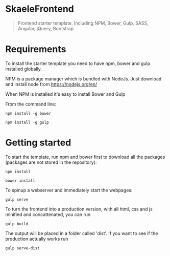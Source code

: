 # SkaeleFrontend
> Frontend starter template. Including NPM, Bower, Gulp, SASS, Angular, jQuery, Bootstrap

# Requirements
To install the starter template you need to have npm, bower and gulp installed globally.

NPM is a package manager which is bundled with NodeJs. Just download and install node from https://nodejs.org/en/

When NPM is installed it's easy to install Bower and Gulp

From the command line:

	npm install -g bower

	npm install -g gulp

# Getting started
To start the template, run npm and bower first to download all the packages (packages are not stored in the repository):

	npm install

	bower install

To spinup a webserver and immediately start the webpages:

	gulp serve
	
To turn the frontend into a production version, with all html, css and js minified and concattenated, you can run 

	gulp build
	
The output will be placed in a folder called 'dist'. If you want to see if the production actually works run

	gulp serve-dist



